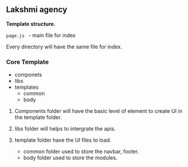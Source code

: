 ## Lakshmi agency 

<b> Template structure. </b>

``` page.js  ``` - main file for index

Every directory will have the same file for index.

### Core Template

- componets
- libs
- templates 
    - common
    - body

1. Components folder  will have the basic level of element to create UI in the template folder.

2. libs folder will helps to intergrate the apis.

3. template folder have the UI files to load.
    - common folder used to store the navbar, footer.
    - body folder used to store the modules.

